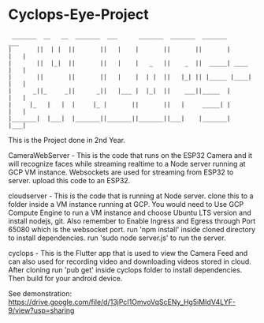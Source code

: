 # Cyclops-Eye-Project
```
 _______  __   __  _______  ___      _______  _______  _______         ___  
|       ||  | |  ||       ||   |    |       ||       ||       |       |   | 
|       ||  |_|  ||       ||   |    |   _   ||    _  ||  _____| ____  |   | 
|       ||       ||       ||   |    |  | |  ||   |_| || |_____ |____| |   | 
|      _||_     _||      _||   |___ |  |_|  ||    ___||_____  |       |   | 
|     |_   |   |  |     |_ |       ||       ||   |     _____| |       |   | 
|_______|  |___|  |_______||_______||_______||___|    |_______|       |___| 

```
This is the Project done in 2nd Year.

CameraWebServer  -  This is the code that runs on the ESP32 Camera and it will recognize faces while streaming realtime to a Node server running at GCP VM instance. Websockets are used for streaming from ESP32 to server. upload this code to an ESP32.

cloudserver  -  This is the code that is running at Node server. clone this to a folder inside a VM instance running at GCP. You would need to Use GCP Compute Engine to run a VM instance and choose Ubuntu LTS version and install nodejs, git. Also remember to Enable Ingress and Egress through Port 65080 which is the websocket port. run 'npm install' inside cloned directory to install dependencies. run 'sudo node server.js' to run the server.

cyclops  -  This is the Flutter app that is used to view the Camera Feed and can also used for recording video and downloading videos stored in cloud. After cloning run 'pub get' inside cyclops folder to install dependencies. Then build for your android device.

See demonstration: https://drive.google.com/file/d/13jPcI1OmvoVqScENy_Hg5iMIdV4LYF-9/view?usp=sharing
